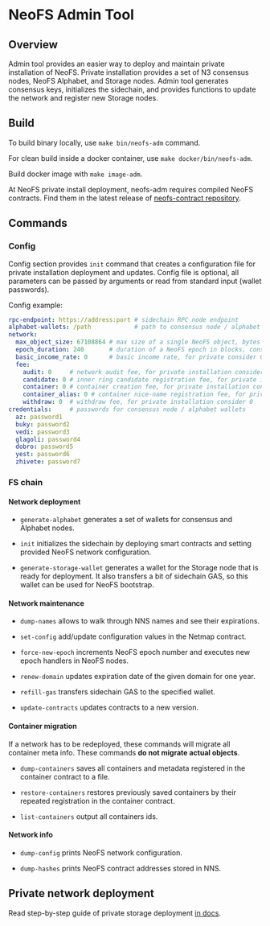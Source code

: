 # NeoFS Admin Tool

## Overview

Admin tool provides an easier way to deploy and maintain private installation
of NeoFS. Private installation provides a set of N3 consensus nodes, NeoFS
Alphabet, and Storage nodes. Admin tool generates consensus keys, initializes
the sidechain, and provides functions to update the network and register new
Storage nodes.

## Build

To build binary locally, use `make bin/neofs-adm` command.

For clean build inside a docker container, use `make docker/bin/neofs-adm`.

Build docker image with `make image-adm`.

At NeoFS private install deployment, neofs-adm requires compiled NeoFS
contracts. Find them in the latest release of
[neofs-contract repository](https://github.com/nspcc-dev/neofs-contract/releases).


## Commands

### Config

Config section provides `init` command that creates a configuration file for
private installation deployment and updates. Config file is optional, all
parameters can be passed by arguments or read from standard input (wallet
passwords).

Config example:
```yaml
rpc-endpoint: https://address:port # sidechain RPC node endpoint
alphabet-wallets: /path            # path to consensus node / alphabet wallets storage
network:
  max_object_size: 67108864 # max size of a single NeoFS object, bytes
  epoch_duration: 240       # duration of a NeoFS epoch in blocks, consider block generation frequency in the sidechain
  basic_income_rate: 0      # basic income rate, for private consider 0
  fee:
    audit: 0     # network audit fee, for private installation consider 0
    candidate: 0 # inner ring candidate registration fee, for private installation consider 0
    container: 0 # container creation fee, for private installation consider 0
    container_alias: 0 # container nice-name registration fee, for private installation consider 0
    withdraw: 0  # withdraw fee, for private installation consider 0
credentials:     # passwords for consensus node / alphabet wallets
  az: password1
  buky: password2
  vedi: password3
  glagoli: password4
  dobro: password5
  yest: password6
  zhivete: password7
```

### FS chain

#### Network deployment

- `generate-alphabet` generates a set of wallets for consensus and
  Alphabet nodes.

- `init` initializes the sidechain by deploying smart contracts and
  setting provided NeoFS network configuration.

- `generate-storage-wallet` generates a wallet for the Storage node that
  is ready for deployment. It also transfers a bit of sidechain GAS, so this
  wallet can be used for NeoFS bootstrap.

#### Network maintenance

- `dump-names` allows to walk through NNS names and see their expirations.

- `set-config` add/update configuration values in the Netmap contract.

- `force-new-epoch` increments NeoFS epoch number and executes new epoch
  handlers in NeoFS nodes.

- `renew-domain` updates expiration date of the given domain for one year.

- `refill-gas` transfers sidechain GAS to the specified wallet.

- `update-contracts` updates contracts to a new version.

#### Container migration

If a network has to be redeployed, these commands will migrate all container meta
info. These commands **do not migrate actual objects**.

- `dump-containers` saves all containers and metadata registered in the container
  contract to a file.

- `restore-containers` restores previously saved containers by their repeated registration in
 the container contract.

- `list-containers` output all containers ids.

#### Network info

- `dump-config` prints NeoFS network configuration.

- `dump-hashes` prints NeoFS contract addresses stored in NNS.


## Private network deployment

Read step-by-step guide of private storage deployment [in docs](./deploy.md).

